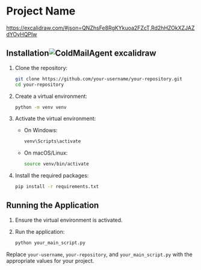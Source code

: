 # Project Name
https://excalidraw.com/#json=QNZhsFe8RgKYkuoa2FZcT,Rd2hHZOkXZJAZdYOyHQPIw
## Installation![ColdMailAgent excalidraw](https://github.com/user-attachments/assets/1d7b63f1-03e0-460c-89a8-0b87e6e0554c)


1. Clone the repository:
    ```sh
    git clone https://github.com/your-username/your-repository.git
    cd your-repository
    ```

2. Create a virtual environment:
    ```sh
    python -m venv venv
    ```

3. Activate the virtual environment:

    - On Windows:
        ```sh
        venv\Scripts\activate
        ```
    - On macOS/Linux:
        ```sh
        source venv/bin/activate
        ```

4. Install the required packages:
    ```sh
    pip install -r requirements.txt
    ```

## Running the Application

1. Ensure the virtual environment is activated.

2. Run the application:
    ```sh
    python your_main_script.py
    ```

Replace `your-username`, `your-repository`, and `your_main_script.py` with the appropriate values for your project.
